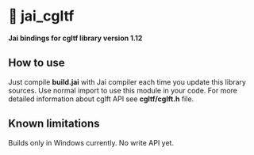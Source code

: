 # :diamond_shape_with_a_dot_inside: jai_cgltf
**Jai bindings for cgltf library version 1.12**

## How to use
Just compile **build.jai** with Jai compiler each time you update this library sources. Use normal import to use this module in your code. For more detailed information about cglft API see **cgltf/cglft.h** file.

## Known limitations
Builds only in Windows currently. No write API yet.
